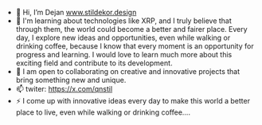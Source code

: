 - 👋 Hi, I’m Dejan www.stildekor.design
- 🌱 I'm learning about technologies like XRP, and I truly believe that through them, the world could become a better and fairer place. Every day, I explore new ideas and opportunities, even while walking or drinking coffee, because I know that every moment is an opportunity for progress and learning. I would love to learn much more about this exciting field and contribute to its development.
- 💞️ I am open to collaborating on creative and innovative projects that bring something new and unique.
- 📫 twiter: https://x.com/qnstil
- ⚡ I come up with innovative ideas every day to make this world a better place to live, even while walking or drinking coffee....

<!---
someone80/someone80 is a ✨ special ✨ repository because its `README.md` (this file) appears on your GitHub profile.
You can click the Preview link to take a look at your changes.
--->
